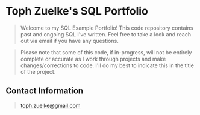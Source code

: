# Toph Zuelke's SQL Portfolio
> Welcome to my SQL Example Portfolio! This code repository contains past and ongoing SQL I've written. Feel free to take a look and reach out via email if you have any questions.

> Please note that some of this code, if in-progress, will not be entirely complete or accurate as I work through projects and make changes/corrections to code. I'll do my best to indicate this in the title of the project.
## Contact Information
> toph.zuelke@gmail.com
